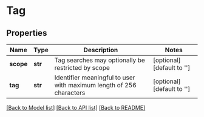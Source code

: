 # Tag

## Properties
Name | Type | Description | Notes
------------ | ------------- | ------------- | -------------
**scope** | **str** | Tag searches may optionally be restricted by scope | [optional] [default to '']
**tag** | **str** | Identifier meaningful to user with maximum length of 256 characters | [optional] [default to '']

[[Back to Model list]](../README.md#documentation-for-models) [[Back to API list]](../README.md#documentation-for-api-endpoints) [[Back to README]](../README.md)


